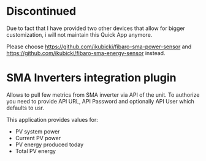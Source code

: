 # Discontinued

Due to fact that I have provided two other devices that allow for bigger customization, i will not maintain this Quick App anymore.

Please choose https://github.com/ikubicki/fibaro-sma-power-sensor and https://github.com/ikubicki/fibaro-sma-energy-sensor instead.

# SMA Inverters integration plugin

Allows to pull few metrics from SMA inverter via API of the unit.
To authorize you need to provide API URL, API Password and optionally API User which defaults to usr.

This application provides values for:

- PV system power
- Current PV power
- PV energy produced today
- Total PV energy
